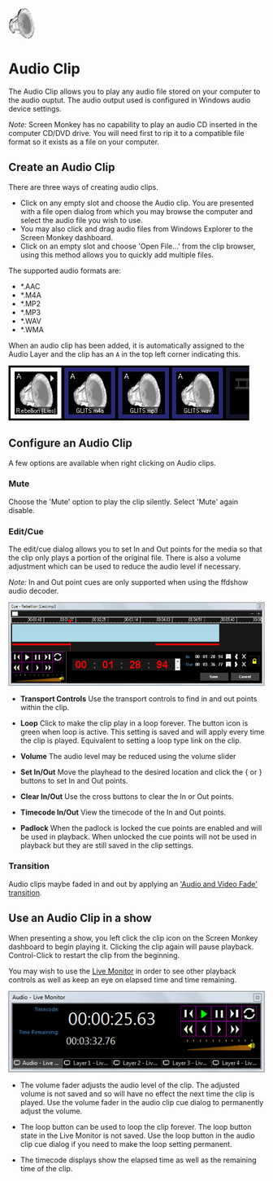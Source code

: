 ![](../../images/AudioIcon.png)
# Audio Clip

The Audio Clip allows you to play any audio file stored on your computer to the  audio ouptut. The audio output used is configured in Windows audio device settings.

*Note:* Screen Monkey has no capability to play an audio CD inserted in the computer CD/DVD drive. You will need first to rip it to a compatible file format so it exists as a file on your computer.

## Create an Audio Clip
There are three ways of creating audio clips.

- Click on any empty slot and choose the Audio clip. You are presented with a file open dialog from which you may browse the computer and select the audio file you wish to use.
-  You may also click and drag audio files from Windows Explorer to the Screen Monkey dashboard.
- Click on an empty slot and choose 'Open File...' from the clip browser, using this method allows you to quickly add multiple files.

The supported audio formats are:

*   \*.AAC
*   \*.M4A
*   \*.MP2
*   \*.MP3
*   \*.WAV
*   \*.WMA

When an audio clip has been added, it is automatically assigned to the Audio Layer and the clip has an `A` in the top left corner indicating this.

![](../../images/dashboard-clips-audio.png)

## Configure an Audio Clip
A few options are available when right clicking on Audio clips.

### Mute
Choose the 'Mute' option to play the clip silently. Select 'Mute' again disable.

### Edit/Cue
The edit/cue dialog allows you to set In and Out points for the media so that the clip only plays a portion of the original file. There is also a volume adjustment which can be used to reduce the audio level if necessary.

*Note:* In and Out point cues are only supported when using the ffdshow audio decoder.

![](../../images/clip-audio-editcue.png)

- **Transport Controls** Use the transport controls to find in and out points within the clip.

- **Loop** Click to make the clip play in a loop forever. The button icon is green when loop is active. This setting is saved and will apply every time the clip is played. Equivalent to setting a loop type link on the clip.

- **Volume** The audio level may be reduced using the volume slider

- **Set In/Out** Move the playhead to the desired location and click the { or } buttons to set In and Out points.

- **Clear In/Out** Use the cross buttons to clear the In or Out points.

- **Timecode In/Out** View the timecode of the In and Out points.

- **Padlock** When the padlock is locked the cue points are enabled and will be used in playback. When unlocked the cue points will not be used in playback but they are still saved in the clip settings.

### Transition
Audio clips maybe faded in and out by applying an ['Audio and Video Fade' transition](../clipSettings/transition.md).

## Use an Audio Clip in a show
When presenting a show, you left click the clip icon on the Screen Monkey dashboard to begin playing it. Clicking the clip again will pause playback. Control-Click to restart the clip from the beginning.

You may wish to use the [Live Monitor](../toolbar/preview.md) in order to see other playback controls as well as keep an eye on elapsed time and time remaining.

![](../../images/preview-audio.png)

- The volume fader adjusts the audio level of the clip. The adjusted volume is not saved and so will have no effect the next time the clip is played. Use the volume fader in the audio clip cue dialog to permanently adjust the volume. 

- The loop button can be used to loop the clip forever. The loop button state in the Live Monitor is not saved. Use the loop button in the audio clip cue dialog if you need to make the loop setting permanent.

- The timecode displays show the elapsed time as well as the remaining time of the clip. 


